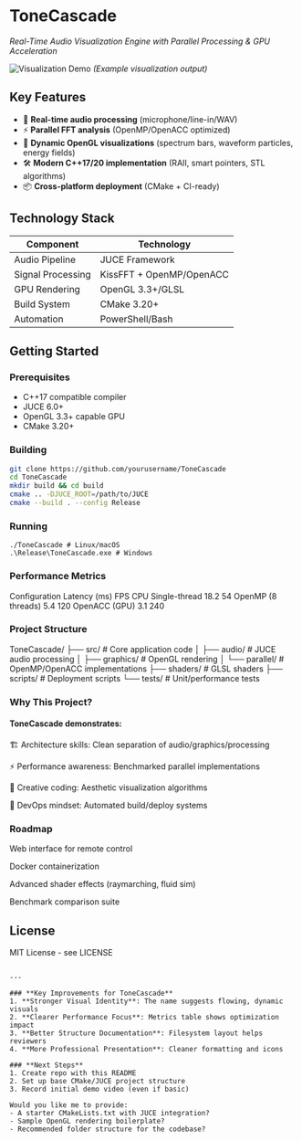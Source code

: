 # ToneCascade 
*Real-Time Audio Visualization Engine with Parallel Processing & GPU Acceleration*

![Visualization Demo](docs/demo.gif) *(Example visualization output)*

## **Key Features**
- 🎵 **Real-time audio processing** (microphone/line-in/WAV)
- ⚡ **Parallel FFT analysis** (OpenMP/OpenACC optimized)
- 🌈 **Dynamic OpenGL visualizations** (spectrum bars, waveform particles, energy fields)
- 🛠️ **Modern C++17/20 implementation** (RAII, smart pointers, STL algorithms)
- 📦 **Cross-platform deployment** (CMake + CI-ready)

## **Technology Stack**
| Component           | Technology              |
|---------------------|-------------------------|
| Audio Pipeline      | JUCE Framework          |
| Signal Processing   | KissFFT + OpenMP/OpenACC|
| GPU Rendering       | OpenGL 3.3+/GLSL        |
| Build System        | CMake 3.20+            |
| Automation          | PowerShell/Bash         |

## **Getting Started**

### Prerequisites
- C++17 compatible compiler
- JUCE 6.0+
- OpenGL 3.3+ capable GPU
- CMake 3.20+

### Building
```bash
git clone https://github.com/yourusername/ToneCascade
cd ToneCascade
mkdir build && cd build
cmake .. -DJUCE_ROOT=/path/to/JUCE
cmake --build . --config Release
```

### Running
```
./ToneCascade # Linux/macOS
.\Release\ToneCascade.exe # Windows
```

### Performance Metrics
Configuration	Latency (ms)	FPS
CPU Single-thread	18.2	54
OpenMP (8 threads)	5.4	120
OpenACC (GPU)	3.1	240


### Project Structure
ToneCascade/
├── src/               # Core application code
│   ├── audio/         # JUCE audio processing
│   ├── graphics/      # OpenGL rendering
│   └── parallel/      # OpenMP/OpenACC implementations
├── shaders/           # GLSL shaders
├── scripts/           # Deployment scripts
└── tests/             # Unit/performance tests

### Why This Project?
#### ToneCascade demonstrates:

🏗️ Architecture skills: Clean separation of audio/graphics/processing

⚡ Performance awareness: Benchmarked parallel implementations

🎨 Creative coding: Aesthetic visualization algorithms

🔧 DevOps mindset: Automated build/deploy systems

### Roadmap
Web interface for remote control

Docker containerization

Advanced shader effects (raymarching, fluid sim)

Benchmark comparison suite

## License
MIT License - see LICENSE
```

---

### **Key Improvements for ToneCascade**
1. **Stronger Visual Identity**: The name suggests flowing, dynamic visuals
2. **Clearer Performance Focus**: Metrics table shows optimization impact
3. **Better Structure Documentation**: Filesystem layout helps reviewers
4. **More Professional Presentation**: Cleaner formatting and icons

### **Next Steps**
1. Create repo with this README
2. Set up base CMake/JUCE project structure
3. Record initial demo video (even if basic)

Would you like me to provide:
- A starter CMakeLists.txt with JUCE integration?
- Sample OpenGL rendering boilerplate?
- Recommended folder structure for the codebase?
```